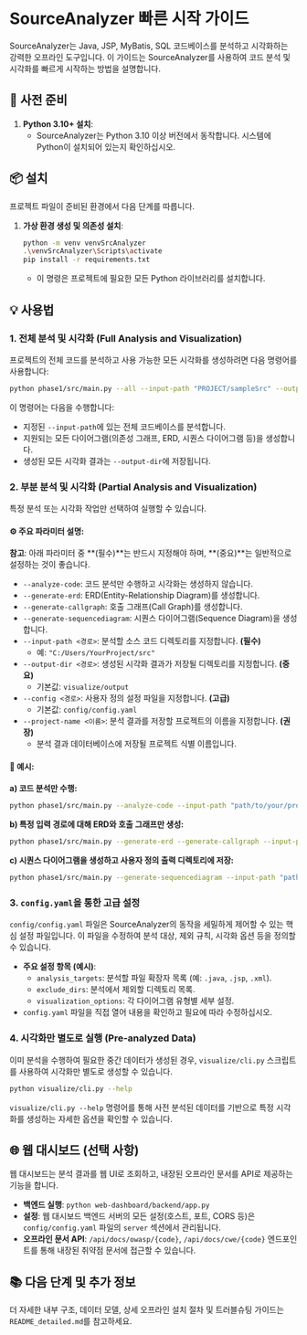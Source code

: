 # SourceAnalyzer 빠른 시작 가이드

SourceAnalyzer는 Java, JSP, MyBatis, SQL 코드베이스를 분석하고 시각화하는 강력한 오프라인 도구입니다. 이 가이드는 SourceAnalyzer를 사용하여 코드 분석 및 시각화를 빠르게 시작하는 방법을 설명합니다.

## 🚀 사전 준비

1.  **Python 3.10+ 설치**:
    *   SourceAnalyzer는 Python 3.10 이상 버전에서 동작합니다. 시스템에 Python이 설치되어 있는지 확인하십시오.

## 📦 설치

프로젝트 파일이 준비된 환경에서 다음 단계를 따릅니다.

1.  **가상 환경 생성 및 의존성 설치**:
    ```bash
    python -m venv venvSrcAnalyzer
    .\venvSrcAnalyzer\Scripts\activate
    pip install -r requirements.txt
    ```
    *   이 명령은 프로젝트에 필요한 모든 Python 라이브러리를 설치합니다.

## 💡 사용법

### 1. 전체 분석 및 시각화 (Full Analysis and Visualization)

프로젝트의 전체 코드를 분석하고 사용 가능한 모든 시각화를 생성하려면 다음 명령어를 사용합니다:

```bash
python phase1/src/main.py --all --input-path "PROJECT/sampleSrc" --output-dir "visualize/output"
```

이 명령어는 다음을 수행합니다:
*   지정된 `--input-path`에 있는 전체 코드베이스를 분석합니다.
*   지원되는 모든 다이어그램(의존성 그래프, ERD, 시퀀스 다이어그램 등)을 생성합니다.
*   생성된 모든 시각화 결과는 `--output-dir`에 저장됩니다.

### 2. 부분 분석 및 시각화 (Partial Analysis and Visualization)

특정 분석 또는 시각화 작업만 선택하여 실행할 수 있습니다.

#### ⚙️ 주요 파라미터 설명:

**참고**: 아래 파라미터 중 **(필수)**는 반드시 지정해야 하며, **(중요)**는 일반적으로 설정하는 것이 좋습니다.

*   `--analyze-code`: 코드 분석만 수행하고 시각화는 생성하지 않습니다.
*   `--generate-erd`: ERD(Entity-Relationship Diagram)를 생성합니다.
*   `--generate-callgraph`: 호출 그래프(Call Graph)를 생성합니다.
*   `--generate-sequencediagram`: 시퀀스 다이어그램(Sequence Diagram)을 생성합니다.
*   `--input-path <경로>`: 분석할 소스 코드 디렉토리를 지정합니다. **(필수)**
    *   예: `"C:/Users/YourProject/src"`
*   `--output-dir <경로>`: 생성된 시각화 결과가 저장될 디렉토리를 지정합니다. **(중요)**
    *   기본값: `visualize/output`
*   `--config <경로>`: 사용자 정의 설정 파일을 지정합니다. **(고급)**
    *   기본값: `config/config.yaml`
*   `--project-name <이름>`: 분석 결과를 저장할 프로젝트의 이름을 지정합니다. **(권장)**
    *   분석 결과 데이터베이스에 저장될 프로젝트 식별 이름입니다.

#### 📝 예시:

**a) 코드 분석만 수행:**

```bash
python phase1/src/main.py --analyze-code --input-path "path/to/your/project" --project-name "MyAnalysis"
```

**b) 특정 입력 경로에 대해 ERD와 호출 그래프만 생성:**

```bash
python phase1/src/main.py --generate-erd --generate-callgraph --input-path "path/to/your/project" --output-dir "visualize/output" --project-name "MyCustomProject"
```

**c) 시퀀스 다이어그램을 생성하고 사용자 정의 출력 디렉토리에 저장:**

```bash
python phase1/src/main.py --generate-sequencediagram --input-path "path/to/your/project" --output-dir "my_custom_output" --project-name "MySequenceProject"
```

### 3. `config.yaml`을 통한 고급 설정

`config/config.yaml` 파일은 SourceAnalyzer의 동작을 세밀하게 제어할 수 있는 핵심 설정 파일입니다. 이 파일을 수정하여 분석 대상, 제외 규칙, 시각화 옵션 등을 정의할 수 있습니다.

*   **주요 설정 항목 (예시)**:
    *   `analysis_targets`: 분석할 파일 확장자 목록 (예: `.java`, `.jsp`, `.xml`).
    *   `exclude_dirs`: 분석에서 제외할 디렉토리 목록.
    *   `visualization_options`: 각 다이어그램 유형별 세부 설정.
*   `config.yaml` 파일을 직접 열어 내용을 확인하고 필요에 따라 수정하십시오.

### 4. 시각화만 별도로 실행 (Pre-analyzed Data)

이미 분석을 수행하여 필요한 중간 데이터가 생성된 경우, `visualize/cli.py` 스크립트를 사용하여 시각화만 별도로 생성할 수 있습니다.

```bash
python visualize/cli.py --help
```

`visualize/cli.py --help` 명령어를 통해 사전 분석된 데이터를 기반으로 특정 시각화를 생성하는 자세한 옵션을 확인할 수 있습니다.

## 🌐 웹 대시보드 (선택 사항)

웹 대시보드는 분석 결과를 웹 UI로 조회하고, 내장된 오프라인 문서를 API로 제공하는 기능을 합니다.

*   **백엔드 실행**: `python web-dashboard/backend/app.py`
*   **설정**: 웹 대시보드 백엔드 서버의 모든 설정(호스트, 포트, CORS 등)은 `config/config.yaml` 파일의 `server` 섹션에서 관리됩니다.
*   **오프라인 문서 API**: `/api/docs/owasp/{code}`, `/api/docs/cwe/{code}` 엔드포인트를 통해 내장된 취약점 문서에 접근할 수 있습니다.

## 📚 다음 단계 및 추가 정보

더 자세한 내부 구조, 데이터 모델, 상세 오프라인 설치 절차 및 트러블슈팅 가이드는 `README_detailed.md`를 참고하세요.